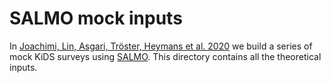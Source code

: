 # SALMO mock inputs

In [Joachimi, Lin, Asgari, Tröster, Heymans et al. 2020][2] we build a series of mock KiDS surveys using [SALMO][1].   This directory contains all the theoretical inputs.

[1]: https://github.com/Linc-tw/salmo "SALMO"
[2]: https://arxiv.org/abs/2007.01844 "Joachimi et al."

